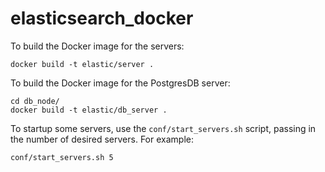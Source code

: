# elasticsearch_docker

To build the Docker image for the servers:

```
docker build -t elastic/server .
```

To build the Docker image for the PostgresDB server:

```
cd db_node/
docker build -t elastic/db_server .
```

To startup some servers, use the `conf/start_servers.sh` script, passing in the number of desired servers. For example:

```
conf/start_servers.sh 5
```